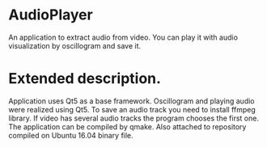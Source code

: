 # AudioPlayer
An application to extract audio from video. You can play it with audio visualization by oscillogram and save it.

# Extended description.
Application uses Qt5 as a base framework. Oscillogram and playing audio were realized using Qt5. To save an audio track you need to install ffmpeg library. If video has several audio tracks the program chooses the first one. The application can be compiled by qmake. Also attached to repository compiled on Ubuntu 16.04 binary file.
